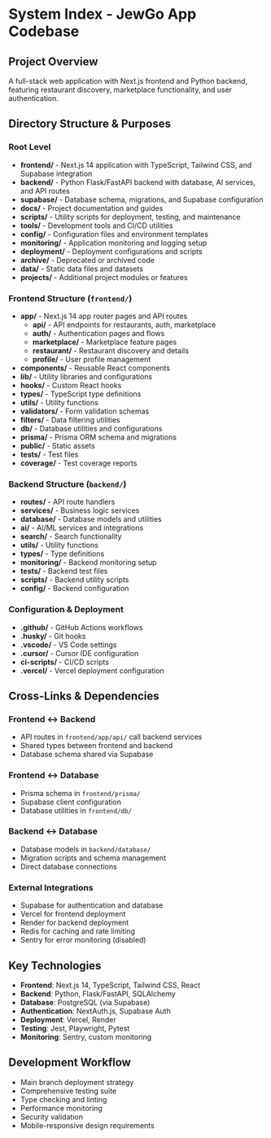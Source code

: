 # System Index - JewGo App Codebase

## Project Overview
A full-stack web application with Next.js frontend and Python backend, featuring restaurant discovery, marketplace functionality, and user authentication.

## Directory Structure & Purposes

### Root Level
- **frontend/** - Next.js 14 application with TypeScript, Tailwind CSS, and Supabase integration
- **backend/** - Python Flask/FastAPI backend with database, AI services, and API routes
- **supabase/** - Database schema, migrations, and Supabase configuration
- **docs/** - Project documentation and guides
- **scripts/** - Utility scripts for deployment, testing, and maintenance
- **tools/** - Development tools and CI/CD utilities
- **config/** - Configuration files and environment templates
- **monitoring/** - Application monitoring and logging setup
- **deployment/** - Deployment configurations and scripts
- **archive/** - Deprecated or archived code
- **data/** - Static data files and datasets
- **projects/** - Additional project modules or features

### Frontend Structure (`frontend/`)
- **app/** - Next.js 14 app router pages and API routes
  - **api/** - API endpoints for restaurants, auth, marketplace
  - **auth/** - Authentication pages and flows
  - **marketplace/** - Marketplace feature pages
  - **restaurant/** - Restaurant discovery and details
  - **profile/** - User profile management
- **components/** - Reusable React components
- **lib/** - Utility libraries and configurations
- **hooks/** - Custom React hooks
- **types/** - TypeScript type definitions
- **utils/** - Utility functions
- **validators/** - Form validation schemas
- **filters/** - Data filtering utilities
- **db/** - Database utilities and configurations
- **prisma/** - Prisma ORM schema and migrations
- **public/** - Static assets
- **__tests__/** - Test files
- **coverage/** - Test coverage reports

### Backend Structure (`backend/`)
- **routes/** - API route handlers
- **services/** - Business logic services
- **database/** - Database models and utilities
- **ai/** - AI/ML services and integrations
- **search/** - Search functionality
- **utils/** - Utility functions
- **types/** - Type definitions
- **monitoring/** - Backend monitoring setup
- **tests/** - Backend test files
- **scripts/** - Backend utility scripts
- **config/** - Backend configuration

### Configuration & Deployment
- **.github/** - GitHub Actions workflows
- **.husky/** - Git hooks
- **.vscode/** - VS Code settings
- **.cursor/** - Cursor IDE configuration
- **ci-scripts/** - CI/CD scripts
- **.vercel/** - Vercel deployment configuration

## Cross-Links & Dependencies

### Frontend ↔ Backend
- API routes in `frontend/app/api/` call backend services
- Shared types between frontend and backend
- Database schema shared via Supabase

### Frontend ↔ Database
- Prisma schema in `frontend/prisma/`
- Supabase client configuration
- Database utilities in `frontend/db/`

### Backend ↔ Database
- Database models in `backend/database/`
- Migration scripts and schema management
- Direct database connections

### External Integrations
- Supabase for authentication and database
- Vercel for frontend deployment
- Render for backend deployment
- Redis for caching and rate limiting
- Sentry for error monitoring (disabled)

## Key Technologies
- **Frontend**: Next.js 14, TypeScript, Tailwind CSS, React
- **Backend**: Python, Flask/FastAPI, SQLAlchemy
- **Database**: PostgreSQL (via Supabase)
- **Authentication**: NextAuth.js, Supabase Auth
- **Deployment**: Vercel, Render
- **Testing**: Jest, Playwright, Pytest
- **Monitoring**: Sentry, custom monitoring

## Development Workflow
- Main branch deployment strategy
- Comprehensive testing suite
- Type checking and linting
- Performance monitoring
- Security validation
- Mobile-responsive design requirements
